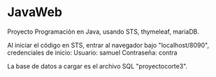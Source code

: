 # JavaWeb
Proyecto Programación en Java, usando STS, thymeleaf, mariaDB.

Al iniciar el código en STS, entrar al navegador bajo "localhost/8090", credenciales de inicio:
Usuario: samuel
Contraseña: contra

La base de datos a cargar es el archivo SQL "proyectocorte3".
